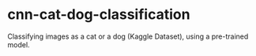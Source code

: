 # cnn-cat-dog-classification
Classifying images as a cat or a dog (Kaggle Dataset), using a pre-trained model. 
